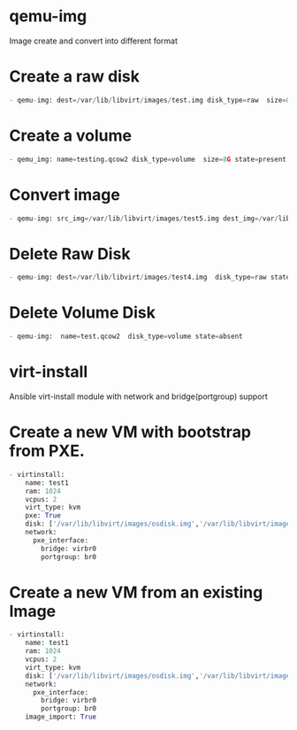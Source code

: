 # qemu-img
Image create and convert into different format

# Create a raw disk 
```python
- qemu-img: dest=/var/lib/libvirt/images/test.img disk_type=raw  size=8G state=present force=yes
```
# Create a volume
```python
- qemu_img: name=testing.qcow2 disk_type=volume  size=8G state=present force=yes
```
# Convert image
```python
- qemu-img: src_img=/var/lib/libvirt/images/test5.img dest_img=/var/lib/libvirt/images/test5.qcow2 disk_type=qcow2 state=convert
```

# Delete Raw Disk
```python
- qemu-img: dest=/var/lib/libvirt/images/test4.img  disk_type=raw state=absent
```

# Delete Volume Disk
```python
- qemu-img:  name=test.qcow2  disk_type=volume state=absent
```

# virt-install
Ansible virt-install module with network and bridge(portgroup) support

# Create a new VM with bootstrap from PXE.
```python
- virtinstall:
    name: test1
    ram: 1024
    vcpus: 2
    virt_type: kvm
    pxe: True
    disk: ['/var/lib/libvirt/images/osdisk.img','/var/lib/libvirt/images/appdisk.img']
    network:
      pxe_interface:
        bridge: virbr0
        portgroup: br0
```
# Create a new VM from an existing Image
```python
- virtinstall:
    name: test1
    ram: 1024
    vcpus: 2
    virt_type: kvm
    disk: ['/var/lib/libvirt/images/osdisk.img','/var/lib/libvirt/images/appdisk.img']
    network:
      pxe_interface:
        bridge: virbr0
        portgroup: br0
    image_import: True
```
